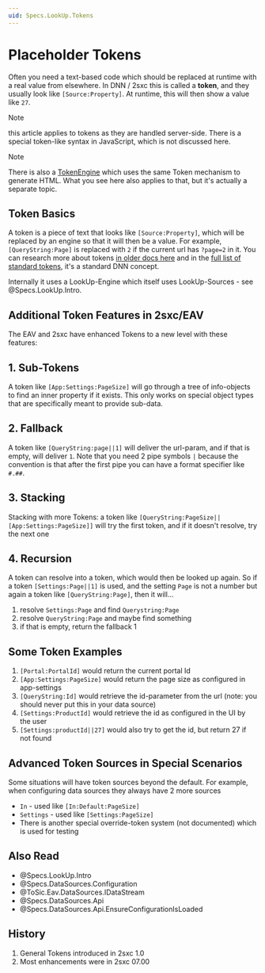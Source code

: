 ```yaml
---
uid: Specs.LookUp.Tokens
---
```


# Placeholder Tokens

Often you need a text-based code which should be replaced at runtime with a real value from elsewhere. In DNN / 2sxc this is called a **token**, and they usually look like `[Source:Property]`. At runtime, this will then show a value like `27`. 

> [!NOTE]
> this article applies to tokens as they are handled server-side. There is a special token-like syntax in JavaScript, which is not discussed here.

> [!NOTE] 
> There is also a [TokenEngine](xref:ToSic.Sxc.Engines.TokenEngine) which uses the same Token mechanism to generate HTML. What you see here also applies to that, but it's actually a separate topic.

## Token Basics
A token is a piece of text that looks like `[Source:Property]`, which will be replaced by an engine so that it will then be a value. For example, `[QueryString:Page]` is replaced with `2` if the current url has `?page=2` in it. You can research more about tokens [in older docs here](https://2sxc.org/en/Learn/Token-Templates-and-Views) and in the [full list of standard tokens](https://2sxc.org/dnn-app-demos/en/Apps/Tutorial-Tokens), it's a standard DNN concept. 

Internally it uses a LookUp-Engine which itself uses LookUp-Sources - see @Specs.LookUp.Intro. 

## Additional Token Features in 2sxc/EAV
The EAV and 2sxc have enhanced Tokens to a new level with these features:

## 1. Sub-Tokens
A token like `[App:Settings:PageSize]` will go through a tree of info-objects to find an inner property if it exists. This only works on special object types that are specifically meant to provide sub-data.

## 2. Fallback
A token like `[QueryString:page||1]` will deliver the url-param, and if that is empty, will deliver `1`. Note that you need 2 pipe symbols `|` because the convention is that after the first pipe you can have a format specifier like `#.##`.

## 3. Stacking
Stacking with more Tokens: a token like `[QueryString:PageSize||[App:Settings:PageSize]]` will try the first token, and if it doesn't resolve, try the next one

## 4. **Recursion**
A token can resolve into a token, which would then be looked up again. So if a token `[Settings:Page||1]` is used, and the setting `Page` is not a number but again a token like `[QueryString:Page]`, then it will...

1. resolve `Settings:Page` and find `Querystring:Page`
1. resolve `QueryString:Page` and maybe find something
1. if that is empty, return the fallback 1

## Some Token Examples

1. `[Portal:PortalId]` would return the current portal Id
1. `[App:Settings:PageSize]` would return the page size as configured in app-settings
1. `[QueryString:Id]` would retrieve the id-parameter from the url (note: you should never put this in your data source)
1. `[Settings:ProductId]` would retrieve the id as configured in the UI by the user
1. `[Settings:productId||27]` would also try to get the id, but return 27 if not found


## Advanced Token Sources in Special Scenarios
Some situations will have token sources beyond the default. For example, when configuring data sources they always have 2 more sources

* `In` - used like `[In:Default:PageSize]`
* `Settings` - used like `[Settings:PageSize]`
* There is another special override-token system (not documented) which is used for testing

## Also Read

* @Specs.LookUp.Intro
* @Specs.DataSources.Configuration
* @ToSic.Eav.DataSources.IDataStream
* @Specs.DataSources.Api
* @Specs.DataSources.Api.EnsureConfigurationIsLoaded


## History

1. General Tokens introduced in 2sxc 1.0
1. Most enhancements were in 2sxc 07.00
